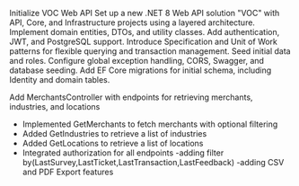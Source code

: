 Initialize VOC Web API
Set up a new .NET 8 Web API solution "VOC" with API, Core, and Infrastructure projects using a layered architecture. Implement domain entities, DTOs, and utility classes. Add authentication, JWT, and PostgreSQL support. Introduce Specification and Unit of Work patterns for flexible querying and transaction management. Seed initial data and roles. Configure global exception handling, CORS, Swagger, and database seeding. Add EF Core migrations for initial schema, including Identity and domain tables.

Add MerchantsController with endpoints for retrieving merchants, industries, and locations

- Implemented GetMerchants to fetch merchants with optional filtering
- Added GetIndustries to retrieve a list of industries
- Added GetLocations to retrieve a list of locations
- Integrated authorization for all endpoints
-adding filter by(LastSurvey,LastTicket,LastTransaction,LastFeedback)
-adding CSV and PDF Export features
